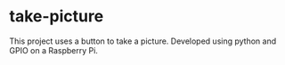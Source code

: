 # take-picture
This project uses a button to take a picture. Developed using python and GPIO on a Raspberry Pi.

